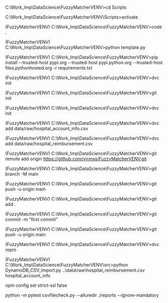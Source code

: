 C:\Work_Imp\DataScience\FuzzyMatcherVENV>cd Scripts

C:\Work_Imp\DataScience\FuzzyMatcherVENV\Scripts>activate

(FuzzyMatcherVENV) C:\Work_Imp\DataScience\FuzzyMatcherVENV>code .

(FuzzyMatcherVENV) C:\Work_Imp\DataScience\FuzzyMatcherVENV>python template.py


(FuzzyMatcherVENV) C:\Work_Imp\DataScience\FuzzyMatcherVENV>pip  install --trusted-host pypi.org --trusted-host pypi.python.org --trusted-host files.pythonhosted.org  -r requirements.txt


(FuzzyMatcherVENV) C:\Work_Imp\DataScience\FuzzyMatcherVENV>dvc init

(FuzzyMatcherVENV) C:\Work_Imp\DataScience\FuzzyMatcherVENV>git init

(FuzzyMatcherVENV) C:\Work_Imp\DataScience\FuzzyMatcherVENV>dvc init

(FuzzyMatcherVENV) C:\Work_Imp\DataScience\FuzzyMatcherVENV>dvc add data/raw/hospital_account_info.csv

(FuzzyMatcherVENV) C:\Work_Imp\DataScience\FuzzyMatcherVENV>dvc add data/raw/hospital_reimbursement.csv

(FuzzyMatcherVENV) C:\Work_Imp\DataScience\FuzzyMatcherVENV>git remote add origin https://github.com/vjrmsg/FuzzyMatcherVENV.git

(FuzzyMatcherVENV) C:\Work_Imp\DataScience\FuzzyMatcherVENV>git branch -M main

(FuzzyMatcherVENV) C:\Work_Imp\DataScience\FuzzyMatcherVENV>git push -u origin main

(FuzzyMatcherVENV) C:\Work_Imp\DataScience\FuzzyMatcherVENV>git add .

(FuzzyMatcherVENV) C:\Work_Imp\DataScience\FuzzyMatcherVENV>git commit -m "first commit"

(FuzzyMatcherVENV) C:\Work_Imp\DataScience\FuzzyMatcherVENV>git push -u origin main

(FuzzyMatcherVENV) C:\Work_Imp\DataScience\FuzzyMatcherVENV>dvc repro

(FuzzyMatcherVENV) C:\Work_Imp\DataScience\FuzzyMatcherVENV\src>python DynamoDB_CSV_Import.py ..\\data\\raw\\hospital_reimbursement.csv hospital_account_info

npm config set strict-ssl false

python -m pytest csvfilecheck.py --alluredir ./reports --ignore-mandatory



